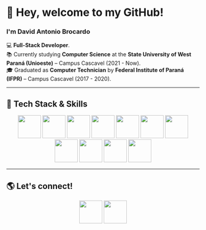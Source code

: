 # 👋 Hey, welcome to my GitHub!

### I'm **David Antonio Brocardo**  
💻 **Full-Stack Developer**.  
📚 Currently studying **Computer Science** at the **State University of West Paraná (Unioeste)** – Campus Cascavel (2021 - Now).  
🎓 Graduated as **Computer Technician** by **Federal Institute of Paraná (IFPR)** – Campus Cascavel (2017 - 2020).  

---

## 🚀 Tech Stack & Skills  

<div align="center">

<img src="https://cdn.jsdelivr.net/gh/devicons/devicon/icons/java/java-original.svg" width="60"/>  
<img src="https://cdn.jsdelivr.net/gh/devicons/devicon/icons/python/python-original.svg" width="60"/>  
<img src="https://img.icons8.com/?size=100&id=40670&format=png&color=000000" width="60"/>  
<img src="https://cdn.jsdelivr.net/gh/devicons/devicon/icons/cplusplus/cplusplus-original.svg" width="60"/>  
<img src="https://cdn.jsdelivr.net/gh/devicons/devicon/icons/mysql/mysql-original-wordmark.svg" width="60"/>  
<img src="https://cdn.jsdelivr.net/gh/devicons/devicon/icons/postgresql/postgresql-original.svg" width="60"/>  
<img src="https://cdn.jsdelivr.net/gh/devicons/devicon/icons/git/git-original.svg" width="60"/>  
<img src="https://cdn.jsdelivr.net/gh/devicons/devicon/icons/javascript/javascript-original.svg" width="60"/>  
<img src="https://cdn.jsdelivr.net/gh/devicons/devicon@latest/icons/html5/html5-original-wordmark.svg" width="60"/>  
<img src="https://cdn.jsdelivr.net/gh/devicons/devicon@latest/icons/css3/css3-original-wordmark.svg" width="60"/>          
<img src="https://cdn.jsdelivr.net/gh/devicons/devicon/icons/nodejs/nodejs-original.svg" width="60"/>  

</div>

---

## 🌎 Let's connect!  
<div align="center">

<img src="https://img.shields.io/badge/Instagram-E4405F?style=for-the-badge&logo=instagram&logoColor=white" width="60" href="https://www.instagram.com/brocardo_david/"/>  
<img src="https://img.shields.io/badge/LinkedIn-0077B5?style=for-the-badge&logo=linkedin&logoColor=white" width="60" href="https://www.linkedin.com/in/david-antonio-brocardo-8712bb1b6/"/>  

</div>



